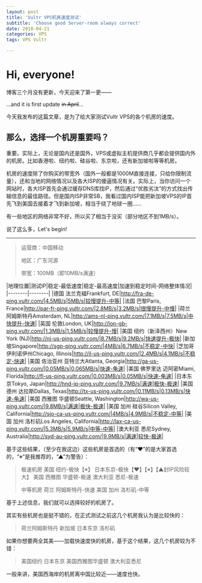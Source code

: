 ```yaml
---
layout: post
title: 'Vultr VPS机房速度测试'
subtitle: 'Choose good Server-room always correct'
date: 2018-04-21
categories: VPS
tags: VPS Vultr

---
```

# Hi, everyone!

博客三个月没有更新，今天迎来了第一更——

...and it is first update ~~in April~~...

今天我发布的这篇文章，是为了给大家测试Vultr VPS的各个机房的速度。

## 那么，选择一个机房重要吗？
重要。实际上，无论是国内还是国外，VPS或虚拟主机提供商几乎都会提供国内外的机房。比如香港啦、纽约啦、硅谷啦、东京啦，还有新加坡啦等等机房。

机房的速度除了你购买的带宽外（国外一般都是1000M直接连接，只给你限制流量），还和当地的网络情况以及各大ISP的傻逼情况有关。实际上，当你访问一个网站时，各大ISP首先会通过缓存DNS库找IP，然后通过“优胜劣汰”的方式找出传输信息的最佳路径。但是国内ISP非常SB，我看过国内ISP能把新加坡VPS的IP首先飞到美国去接着才飞到新加坡，相当于绕了地球一圈......

有一些地区的网络非常不好，所以买了相当于没买（部分地区不到1MB/s）。

说了这么多，Let's begin!

****

>运营商：中国移动
>
>
>地区：广东河源
>
>
>带宽：100MB（即10MB/s满速）

|地理位置|测试IP|稳定-最低速度|稳定-最高速度|加速到稳定时间-网络整体情况|
|--------|--------|
|德国 法兰克福Frankfurt, DE|http://fra-de-ping.vultr.com/|4.5MB/s|5MB/s|较慢提升-中等|
|法国 巴黎Paris, France|http://par-fr-ping.vultr.com/|2.8MB/s|3.2MB/s|很慢提升-中慢|
|荷兰 阿姆斯特丹Amsterdam, NL|http://ams-nl-ping.vultr.com/|7.1MB/s|7.5MB/s|中快提升-快速|
|英国 伦敦London, UK|http://lon-gb-ping.vultr.com/|1.3MB/s|1.5MB/s|较慢提升-慢|
|美国 纽约（新泽西州）New York (NJ)|http://nj-us-ping.vultr.com/|8.7MB/s|9.2MB/s|快速提升-极快|
|新加坡Singapore|http://sgp-ping.vultr.com/|4MB/s|6.7MB/s|不稳定-中快|
|芝加哥 伊利诺伊州Chicago, Illinois|http://il-us-ping.vultr.com/|2.4MB/s|4.1MB/s|不稳定-快速|
|美国 佐治亚州 亚特兰大Atlanta, Georgia|http://ga-us-ping.vultr.com/|0.05MB/s|0.065MB/s|快速-龟速|
|美国 佛罗里达 迈阿密Miami, Florida|http://fl-us-ping.vultr.com/|0.003MB/s|0.05MB/s|快速-龟速|
|日本东京Tokyo, Japan|http://hnd-jp-ping.vultr.com/|9.7MB/s|满速|极快-极速|
|美国 德州 达拉斯Dallas, Texas|http://tx-us-ping.vultr.com/|0.11MB/s|0.13MB/s|快速-龟速|
|美国 西雅图 华盛顿Seattle, Washington|http://wa-us-ping.vultr.com/|9.8MB/s|满速|极快-极速|
|美国 加州 硅谷Silicon Valley, California|http://sjo-ca-us-ping.vultr.com/|4MB/s|4.9MB/s|不稳定-中等|
|美国 加州 洛杉矶Los Angeles, California|http://lax-ca-us-ping.vultr.com/|5.3MB/s|5.9MB/s|中等-中等|
|澳大利亚 悉尼Sydney, Australia|http://syd-au-ping.vultr.com/|9.9MB/s|满速|较快-极速|

基于这些结果，（至少在我这边）这些机房是首选的（有“❤”的是大家首选的，“※”是我推荐的，“▲”为警告）：

>极速机房
>美国 纽约-极快【※】
>日本东京-极快【❤】【※】【▲封IP风险较大】
>美国 西雅图 华盛顿-极速
>澳大利亚 悉尼-极速
>
>
>中等机房
>荷兰 阿姆斯特丹-快速
>美国 加州 洛杉矶-中等

基于上述信息，我们就可以选择较好的机房了。

其实有些机房也是挺不错的，在正式测试之前这几个机房我认为是比较快的：

>荷兰阿姆斯特丹
>新加坡
>日本东京
>洛杉矶

如果你想要两全其美——加载快速度快的机房，基于这个结果，这几个机房较为不错：

>美国纽约
>日本东京
>美国西雅图华盛顿
>澳大利亚悉尼

一般来讲，美国西海岸的机房离中国比较近——速度也快。